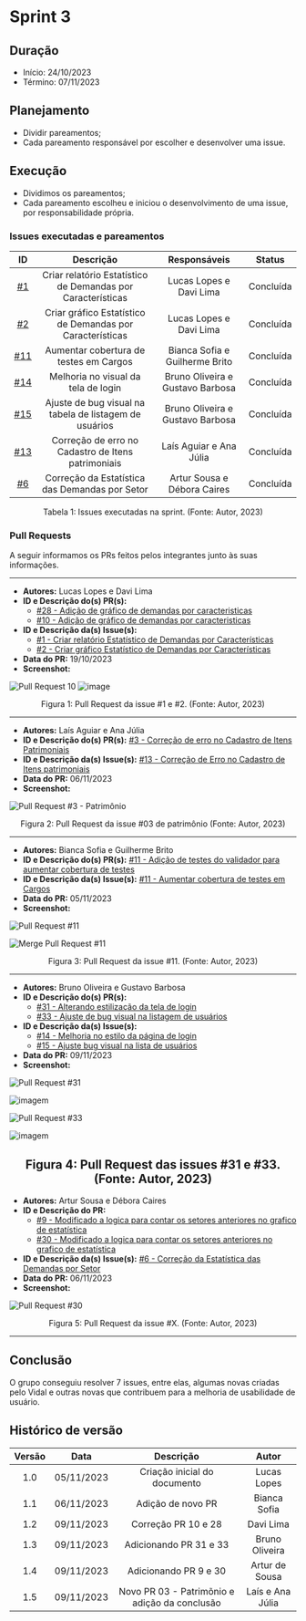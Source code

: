 # Sprint 3

## Duração

- Início: 24/10/2023
- Término: 07/11/2023

## Planejamento

- Dividir pareamentos;
- Cada pareamento responsável por escolher e desenvolver uma issue.

## Execução

- Dividimos os pareamentos;
- Cada pareamento escolheu e iniciou o desenvolvimento de uma issue, por responsabilidade própria.

### Issues executadas e pareamentos

|                                     ID                                      |                          Descrição                          |           Responsáveis           |               Status                |
| :-------------------------------------------------------------------------: | :---------------------------------------------------------: | :------------------------------: | :---------------------------------: |
|  [#1](https://github.com/Siged-Gces-2023-2/2023.2-SIGeD-GCES-Doc/issues/1)  | Criar relatório Estatístico de Demandas por Características |     Lucas Lopes e Davi Lima      |              Concluída              |
|  [#2](https://github.com/Siged-Gces-2023-2/2023.2-SIGeD-GCES-Doc/issues/2)  |  Criar gráfico Estatístico de Demandas por Características  |     Lucas Lopes e Davi Lima      |              Concluída              |
| [#11](https://github.com/Siged-Gces-2023-2/2023.2-SIGeD-GCES-Doc/issues/11) |           Aumentar cobertura de testes em Cargos            |  Bianca Sofia e Guilherme Brito  |              Concluída              |
| [#14](https://github.com/Siged-Gces-2023-2/2023.2-SIGeD-GCES-Doc/issues/14) |             Melhoria no visual da tela de login             | Bruno Oliveira e Gustavo Barbosa |              Concluída              |
| [#15](https://github.com/Siged-Gces-2023-2/2023.2-SIGeD-GCES-Doc/issues/15) |   Ajuste de bug visual na tabela de listagem de usuários    | Bruno Oliveira e Gustavo Barbosa |              Concluída              |
| [#13](https://github.com/Siged-Gces-2023-2/2023.2-SIGeD-GCES-Doc/issues/13) |     Correção de erro no Cadastro de Itens patrimoniais      | Laís Aguiar e Ana Júlia      | Concluída |
|  [#6](https://github.com/Siged-Gces-2023-2/2023.2-SIGeD-GCES-Doc/issues/6)  |       Correção da Estatística das Demandas por Setor        |   Artur Sousa e Débora Caires    |              Concluída              |

<figcaption align="center">Tabela 1: Issues executadas na sprint. (Fonte: Autor, 2023)</figcaption>

### Pull Requests

A seguir informamos os PRs feitos pelos integrantes junto às suas informações.

---

- **Autores:** Lucas Lopes e Davi Lima
- **ID e Descrição do(s) PR(s):**
  - [#28 - Adição de gráfico de demandas por caracteristicas](https://github.com/DITGO/2021-2-SiGeD-Frontend/pull/28)
  - [#10 - Adição de gráfico de demandas por caracteristicas](https://github.com/DITGO/2021-2-SiGeD-Demands/pull/10)
- **ID e Descrição da(s) Issue(s):**
  - [#1 - Criar relatório Estatístico de Demandas por Características](https://github.com/Siged-Gces-2023-2/2023.2-SIGeD-GCES-Doc/issues/1)
  - [#2 - Criar gráfico Estatístico de Demandas por Características](https://github.com/Siged-Gces-2023-2/2023.2-SIGeD-GCES-Doc/issues/2)
- **Data do PR:** 19/10/2023
- **Screenshot:**

![Pull Request 10](https://github.com/DITGO/2021-2-SiGeD-Demands/assets/79341819/ab244e74-ad4e-4d17-931e-831283967db9)
![image](https://github.com/DITGO/2021-2-SiGeD-Demands/assets/79341819/327a9133-789d-4e69-8f37-400dfb33a1a8)

<figcaption align="center">Figura 1: Pull Request da issue #1 e #2. (Fonte: Autor, 2023)</figcaption>

---

- **Autores:** Laís Aguiar e Ana Júlia
- **ID e Descrição do(s) PR(s):** [#3 - Correção de erro no Cadastro de Itens Patrimoniais](https://github.com/DITGO/2021-2-SiGeD-Patrimonio/pull/3)  
- **ID e Descrição da(s) Issue(s):** [#13 - Correção de Erro no Cadastro de Itens patrimoniais](https://github.com/Siged-Gces-2023-2/2023.2-SIGeD-GCES-Doc/issues/13)
- **Data do PR:** 06/11/2023
- **Screenshot:**

![Pull Request #3 - Patrimônio](2023.2-SIGeD-GCES-Doc/docs/assets/pullRequests/pull-03-patrimonio.png)

<figcaption align="center">Figura 2: Pull Request da issue #03 de patrimônio (Fonte: Autor, 2023)</figcaption>

---

- **Autores:** Bianca Sofia e Guilherme Brito
- **ID e Descrição do(s) PR(s):** [#11 - Adição de testes do validador para aumentar cobertura de testes](https://github.com/DITGO/2021-2-SiGeD-Cargos/pull/11)
- **ID e Descrição da(s) Issue(s):** [#11 - Aumentar cobertura de testes em Cargos](https://github.com/Siged-Gces-2023-2/2023.2-SIGeD-GCES-Doc/issues/11)
- **Data do PR:** 05/11/2023
- **Screenshot:**

![Pull Request #11](../assets/pullRequests/pull_teste.jpeg)

![Merge Pull Request #11](../assets/pullRequests/pull_teste2.jpeg)

<figcaption align="center">Figura 3: Pull Request da issue #11. (Fonte: Autor, 2023)</figcaption>

---

- **Autores:** Bruno Oliveira e Gustavo Barbosa
- **ID e Descrição do(s) PR(s):**
  - [#31 - Alterando estilização da tela de login](https://github.com/DITGO/2021-2-SiGeD-Frontend/pull/31)
  - [#33 - Ajuste de bug visual na listagem de usuários](https://github.com/DITGO/2021-2-SiGeD-Frontend/pull/33)
- **ID e Descrição da(s) Issue(s):**
  - [#14 - Melhoria no estilo da página de login](https://github.com/Siged-Gces-2023-2/2023.2-SIGeD-GCES-Doc/issues/14)
  - [#15 - Ajuste bug visual na lista de usuários](https://github.com/Siged-Gces-2023-2/2023.2-SIGeD-GCES-Doc/issues/15)
- **Data do PR:** 09/11/2023
- **Screenshot:**

![Pull Request #31](../assets/pullRequests/pr_loginScreen.png)

![imagem](../assets/development/newLoginScreen.png)

![Pull Request #33](../assets/pullRequests/pr_listScreen.png)

![imagem](../assets/development/newUserScreen.png)

## <figcaption align="center">Figura 4: Pull Request das issues #31 e #33. (Fonte: Autor, 2023)</figcaption>

- **Autores:** Artur Sousa e Débora Caires
- **ID e Descrição do PR:**
  - [#9 - Modificado a logica para contar os setores anteriores no grafico de estatística](https://github.com/DITGO/2021-2-SiGeD-Demands/pull/9)
  - [#30 - Modificado a logica para contar os setores anteriores no grafico de estatística](https://github.com/DITGO/2021-2-SiGeD-Demands/pull/30)
- **ID e Descrição da(s) Issue(s):** [#6 - Correção da Estatística das Demandas por Setor](https://github.com/Siged-Gces-2023-2/2023.2-SIGeD-GCES-Doc/issues/6)
- **Data do PR:** 06/11/2023
- **Screenshot:**

![Pull Request #30](../assets/pullRequests/pull_30.png)

<figcaption align="center">Figura 5: Pull Request da issue #X. (Fonte: Autor, 2023)</figcaption>

---

## Conclusão

O grupo conseguiu resolver 7 issues, entre elas, algumas novas criadas pelo Vidal e outras novas que contribuem para a melhoria de usabilidade de usuário. 
## Histórico de versão

| Versão |    Data    |          Descrição           |     Autor      |
| :----: | :--------: | :--------------------------: | :------------: |
|  1.0   | 05/11/2023 | Criação inicial do documento |  Lucas Lopes   |
|  1.1   | 06/11/2023 |      Adição de novo PR       |  Bianca Sofia  |
|  1.2   | 09/11/2023 |     Correção PR 10 e 28      |   Davi Lima    |
|  1.3   | 09/11/2023 |    Adicionando PR 31 e 33    | Bruno Oliveira |
|  1.4   | 09/11/2023 |    Adicionando PR 9 e 30     | Artur de Sousa |
|  1.5   | 09/11/2023 |    Novo PR 03 - Patrimõnio  e adição da conclusão  | Laís e Ana Júlia|